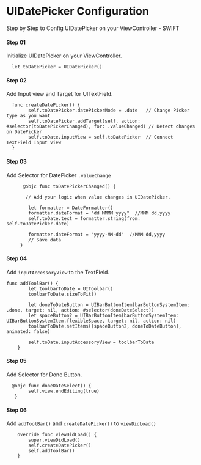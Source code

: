 # UIDatePicker Configuration
Step by Step to Config UIDatePicker on your ViewController -  SWIFT

#### Step 01

Initialize UIDatePicker on your ViewController.

```
  let toDatePicker = UIDatePicker()
```

#### Step 02

Add Input view and Target for UITextField.

```
  func createDatePicker() {
        self.toDatePicker.datePickerMode = .date   // Change Picker type as you want
        self.toDatePicker.addTarget(self, action: #selector(toDatePickerChanged), for: .valueChanged) // Detect changes on DatePicker
        self.toDate.inputView = self.toDatePicker  // Connect TextField Input view
  }

```

#### Step 03

Add Selector for DatePicker ``.valueChange``

```
      @objc func toDatePickerChanged() {
      
       // Add your logic when value changes in UIDatePicker.
      
        let formatter = DateFormatter()
        formatter.dateFormat = "dd MMMM yyyy"  //MMM dd,yyyy
        self.toDate.text = formatter.string(from: self.toDatePicker.date)
        
        formatter.dateFormat = "yyyy-MM-dd"  //MMM dd,yyyy
        // Save data
     }

```

#### Step 04

Add ``inputAccessoryView`` to the TextField.

```
func addToolBar() {
        let toolbarToDate = UIToolbar()
        toolbarToDate.sizeToFit()
        
        let doneToDateButton = UIBarButtonItem(barButtonSystemItem: .done, target: nil, action: #selector(doneDateSelect))
        let spaceButton2 = UIBarButtonItem(barButtonSystemItem: UIBarButtonSystemItem.flexibleSpace, target: nil, action: nil)
        toolbarToDate.setItems([spaceButton2, doneToDateButton], animated: false)
        
        self.toDate.inputAccessoryView = toolbarToDate
    }

```

#### Step 05

Add Selector for Done Button.

```
  @objc func doneDateSelect() {
        self.view.endEditing(true)
   }

```

#### Step 06

Add ``addToolBar()`` and ``createDatePicker()`` to ``viewDidLoad()``

```
    override func viewDidLoad() {
        super.viewDidLoad()
        self.createDatePicker()
        self.addToolBar()
    }

```
